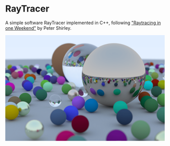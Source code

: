 # RayTracer
A simple software RayTracer implemented in C++, following ["Raytracing in one Weekend"](https://github.com/RayTracing/raytracing.github.io/) by Peter Shirley.

![Raytracing in one Weekend](https://github.com/fishingGrapes/RayTracer/blob/master/renders/raytracing_in_a_weekend_final_render.png)

